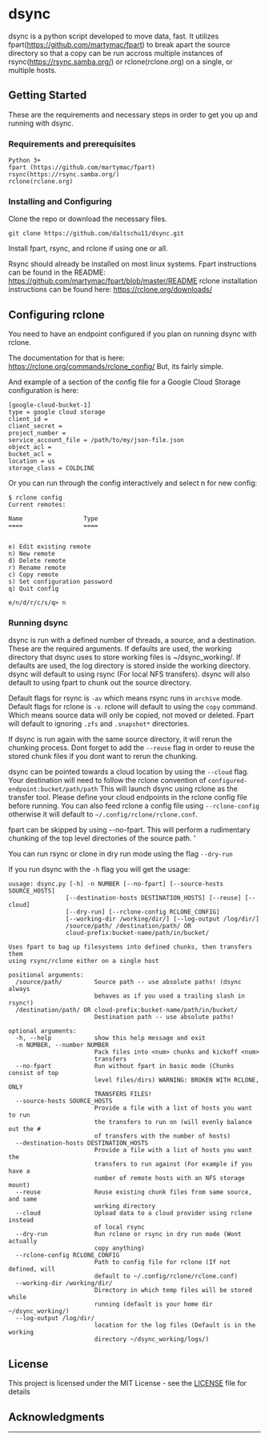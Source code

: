 # dsync
dsync is a python script developed to move data, fast. It utilizes fpart(https://github.com/martymac/fpart) to break apart the source directory so that a copy can be run accross multiple instances of rsync(https://rsync.samba.org/) or rclone(rclone.org) on a single, or multiple hosts.

## Getting Started

These are the requirements and necessary steps in order to get you up and running with dsync.

### Requirements and prerequisites

```
Python 3+
fpart (https://github.com/martymac/fpart)
rsync(https://rsync.samba.org/)
rclone(rclone.org)
```

### Installing and Configuring

Clone the repo or download the necessary files.
```
git clone https://github.com/daltschu11/dsync.git

```

Install fpart, rsync, and rclone if using one or all.
 
Rsync should already be installed on most linux systems. 
Fpart instructions can be found in the README: https://github.com/martymac/fpart/blob/master/README
rclone installation instructions can be found here: https://rclone.org/downloads/

## Configuring rclone

You need to have an endpoint configured if you plan on running dsync with rclone.

The documentation for that is here: https://rclone.org/commands/rclone_config/
But, its fairly simple.

And example of a section of the config file for a Google Cloud Storage configuration is here: 
```
[google-cloud-bucket-1]
type = google cloud storage
client_id =
client_secret =
project_number =
service_account_file = /path/to/my/json-file.json
object_acl =
bucket_acl =
location = us
storage_class = COLDLINE
```

Or you can run through the config interactively and select n for new config:

```
$ rclone config
Current remotes:

Name                 Type
====                 ====


e) Edit existing remote
n) New remote
d) Delete remote
r) Rename remote
c) Copy remote
s) Set configuration password
q) Quit config

e/n/d/r/c/s/q> n
```

### Running dsync

dsync is run with a defined number of threads, a source, and a destination. These are the required arguments. 
 If defaults are used, the working directory that dsync uses to store working files is ~/dsync_working/.
 If defaults are used, the log directory is stored inside the working directory.
 dsync will default to using rsync (For local NFS transfers).
 dsync will also default to using fpart to chunk out the source directory. 

Default flags for rsync is `-av` which means rsync runs in `archive` mode. 
Default flags for rclone is `-v`. rclone will default to using the `copy` command. Which means source data will only be copied, not moved or deleted. 
Fpart will default to ignoring `.zfs` and `.snapshot*` directories.

If dsync is run again with the same source directory, it will rerun the chunking process. 
 Dont forget to add the `--reuse` flag in order to reuse the stored chunk files if you dont want to rerun the chunking.

dsync can be pointed towards a cloud location by using the `--cloud` flag. 
 Your destination will need to follow the rclone convention of `configured-endpoint:bucket/path/path`
 This will launch dsync using rclone as the transfer tool. Please define your cloud endpoints in the rclone config file before running.
 You can also feed rclone a config file using `--rclone-config` otherwise it will default to `~/.config/rclone/rclone.conf`.

fpart can be skipped by using --no-fpart. This will perform a rudimentary chunking of the top level directories of the source path. '

You can run rsync or clone in dry run mode using the flag `--dry-run`


If you run dsync with the `-h` flag you will get the usage:
```
uusage: dsync.py [-h] -n NUMBER [--no-fpart] [--source-hosts SOURCE_HOSTS]
                [--destination-hosts DESTINATION_HOSTS] [--reuse] [--cloud]
                [--dry-run] [--rclone-config RCLONE_CONFIG]
                [--working-dir /working/dir/] [--log-output /log/dir/]
                /source/path/ /destination/path/ OR
                cloud-prefix:bucket-name/path/in/bucket/

Uses fpart to bag up filesystems into defined chunks, then transfers them
using rsync/rclone either on a single host

positional arguments:
  /source/path/         Source path -- use absolute paths! (dsync always
                        behaves as if you used a trailing slash in rsync!)
  /destination/path/ OR cloud-prefix:bucket-name/path/in/bucket/
                        Destination path -- use absolute paths!

optional arguments:
  -h, --help            show this help message and exit
  -n NUMBER, --number NUMBER
                        Pack files into <num> chunks and kickoff <num>
                        transfers
  --no-fpart            Run without fpart in basic mode (Chunks consist of top
                        level files/dirs) WARNING: BROKEN WITH RCLONE, ONLY
                        TRANSFERS FILES!
  --source-hosts SOURCE_HOSTS
                        Provide a file with a list of hosts you want to run
                        the transfers to run on (will evenly balance out the #
                        of transfers with the number of hosts)
  --destination-hosts DESTINATION_HOSTS
                        Provide a file with a list of hosts you want the
                        transfers to run against (For example if you have a
                        number of remote hosts with an NFS storage mount)
  --reuse               Reuse existing chunk files from same source, and same
                        working directory
  --cloud               Upload data to a cloud provider using rclone instead
                        of local rsync
  --dry-run             Run rclone or rsync in dry run mode (Wont actually
                        copy anything)
  --rclone-config RCLONE_CONFIG
                        Path to config file for rclone (If not defined, will
                        default to ~/.config/rclone/rclone.conf)
  --working-dir /working/dir/
                        Directory in which temp files will be stored while
                        running (default is your home dir ~/dsync_working/)
  --log-output /log/dir/
                        location for the log files (Default is in the working
                        directory ~/dsync_working/logs/)
```

## License

This project is licensed under the MIT License - see the [LICENSE](LICENSE) file for details

## Acknowledgments

----
